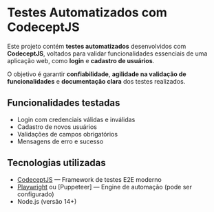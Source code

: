 # Testes Automatizados com CodeceptJS

Este projeto contém **testes automatizados** desenvolvidos com **CodeceptJS**, voltados para validar funcionalidades essenciais de uma aplicação web, como **login** e **cadastro de usuários**.

O objetivo é garantir **confiabilidade**, **agilidade na validação de funcionalidades** e **documentação clara** dos testes realizados.

## Funcionalidades testadas
- Login com credenciais válidas e inválidas
- Cadastro de novos usuários
- Validações de campos obrigatórios
- Mensagens de erro e sucesso

## Tecnologias utilizadas
- [CodeceptJS](https://codecept.io/) — Framework de testes E2E moderno
- [Playwright](https://playwright.dev/) ou [Puppeteer] — Engine de automação (pode ser configurado)
- Node.js (versão 14+)



